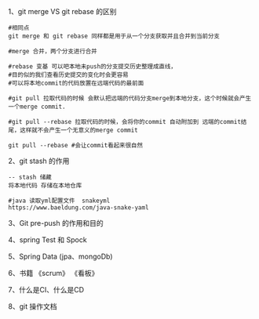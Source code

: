 1、git  merge VS git rebase 的区别

```shell
#相同点
git merge 和 git rebase 同样都是用于从一个分支获取并且合并到当前分支

#merge 合并，两个分支进行合并

#rebase 变基 可以吧本地未push的分支提交历史整理成直线，
#目的似的我们查看历史提交的变化时会更容易
#可以将本地commit的代码放置在远端代码的最前面

#git pull 拉取代码的时候 会默认把远端的代码分支merge到本地分支，这个时候就会产生一个merge commit.

#git pull --rebase 拉取代码的时候，会将你的commit 自动附加到 远端的commit结尾，这样就不会产生一个无意义的merge commit

git pull --rebase #会让commit看起来很自然
```

2、git stash 的作用

```shell
-- stash 储藏
将本地代码 存储在本地仓库
```

```jshelllanguage
#java 读取yml配置文件  snakeyml
https://www.baeldung.com/java-snake-yaml
```


3、Git pre-push 的作用和目的

4、spring Test 和 Spock

5、Spring Data (jpa、mongoDb)

6、书籍 《scrum》 《看板》  

7、什么是CI、什么是CD

8、git 操作文档


